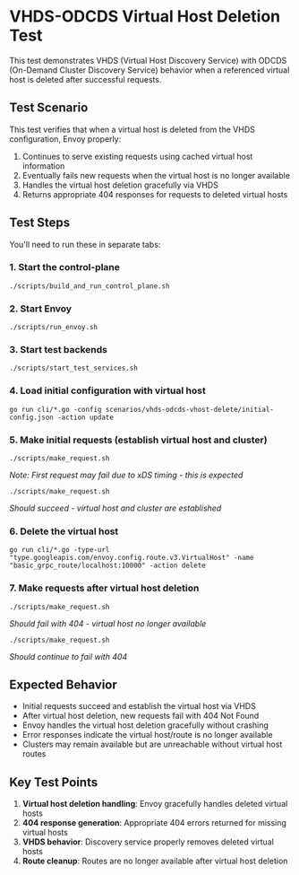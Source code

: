 # VHDS-ODCDS Virtual Host Deletion Test

This test demonstrates VHDS (Virtual Host Discovery Service) with ODCDS (On-Demand Cluster Discovery Service) behavior when a referenced virtual host is deleted after successful requests.

## Test Scenario

This test verifies that when a virtual host is deleted from the VHDS configuration, Envoy properly:
1. Continues to serve existing requests using cached virtual host information
2. Eventually fails new requests when the virtual host is no longer available
3. Handles the virtual host deletion gracefully via VHDS
4. Returns appropriate 404 responses for requests to deleted virtual hosts

## Test Steps

You'll need to run these in separate tabs:

### 1. Start the control-plane
```
./scripts/build_and_run_control_plane.sh
```

### 2. Start Envoy
```
./scripts/run_envoy.sh
```

### 3. Start test backends
```
./scripts/start_test_services.sh
```

### 4. Load initial configuration with virtual host
```
go run cli/*.go -config scenarios/vhds-odcds-vhost-delete/initial-config.json -action update
```

### 5. Make initial requests (establish virtual host and cluster)
```
./scripts/make_request.sh
```
*Note: First request may fail due to xDS timing - this is expected*

```
./scripts/make_request.sh
```
*Should succeed - virtual host and cluster are established*

### 6. Delete the virtual host
```
go run cli/*.go -type-url "type.googleapis.com/envoy.config.route.v3.VirtualHost" -name "basic_grpc_route/localhost:10000" -action delete
```

### 7. Make requests after virtual host deletion
```
./scripts/make_request.sh
```
*Should fail with 404 - virtual host no longer available*

```
./scripts/make_request.sh
```
*Should continue to fail with 404*

## Expected Behavior

- Initial requests succeed and establish the virtual host via VHDS
- After virtual host deletion, new requests fail with 404 Not Found
- Envoy handles the virtual host deletion gracefully without crashing
- Error responses indicate the virtual host/route is no longer available
- Clusters may remain available but are unreachable without virtual host routes

## Key Test Points

1. **Virtual host deletion handling**: Envoy gracefully handles deleted virtual hosts
2. **404 response generation**: Appropriate 404 errors returned for missing virtual hosts
3. **VHDS behavior**: Discovery service properly removes deleted virtual hosts
4. **Route cleanup**: Routes are no longer available after virtual host deletion